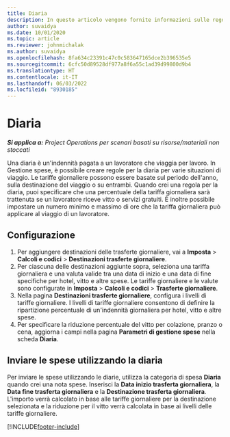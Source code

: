 ```yaml
---
title: Diaria
description: In questo articolo vengono fornite informazioni sulle regole relative alla trasferta giornaliera utilizzate in Gestione spese.
author: suvaidya
ms.date: 10/01/2020
ms.topic: article
ms.reviewer: johnmichalak
ms.author: suvaidya
ms.openlocfilehash: 8fa634c23391c47c0c583647165dce2b396535e5
ms.sourcegitcommit: 6cfc50d89528df977a8f6a55c1ad39d99800d9b4
ms.translationtype: HT
ms.contentlocale: it-IT
ms.lasthandoff: 06/03/2022
ms.locfileid: "8930185"
---
```

# <a name="per-diems"></a>Diaria

_**Si applica a:** Project Operations per scenari basati su risorse/materiali non stoccati_


Una diaria è un'indennità pagata a un lavoratore che viaggia per lavoro. In Gestione spese, è possibile creare regole per la diaria per varie situazioni di viaggio. Le tariffe giornaliere possono essere basate sul periodo dell'anno, sulla destinazione del viaggio o su entrambi. Quando crei una regola per la diaria, puoi specificare che una percentuale della tariffa giornaliera sarà trattenuta se un lavoratore riceve vitto o servizi gratuiti. È inoltre possibile impostare un numero minimo e massimo di ore che la tariffa giornaliera può applicare al viaggio di un lavoratore.

## <a name="configuration"></a>Configurazione 

1. Per aggiungere destinazioni delle trasferte giornaliere, vai a **Imposta** > **Calcoli e codici** > **Destinazioni trasferte giornaliere**.
2. Per ciascuna delle destinazioni aggiunte sopra, seleziona una tariffa giornaliera e una valuta valide tra una data di inizio e una data di fine specifiche per hotel, vitto e altre spese. Le tariffe giornaliere e le valute sono configurate in **Imposta** > **Calcoli e codici** > **Trasferte giornaliere**.
3. Nella pagina **Destinazioni trasferte giornaliere**, configura i livelli di tariffe giornaliere. I livelli di tariffe giornaliere consentono di definire la ripartizione percentuale di un'indennità giornaliera per hotel, vitto e altre spese. 
4. Per specificare la riduzione percentuale del vitto per colazione, pranzo o cena, aggiorna i campi nella pagina **Parametri di gestione spese** nella scheda **Diaria**. 
    
## <a name="submit-expenses-using-per-diem"></a>Inviare le spese utilizzando la diaria
Per inviare le spese utilizzando le diarie, utilizza la categoria di spesa **Diaria** quando crei una nota spese. Inserisci la **Data inizio trasferta giornaliera**, la **Data fine trasferta giornaliera** e la **Destinazione trasferta giornaliera**. L'importo verrà calcolato in base alle tariffe giornaliere per la destinazione selezionata e la riduzione per il vitto verrà calcolata in base ai livelli delle tariffe giornaliere.


[!INCLUDE[footer-include](../includes/footer-banner.md)]